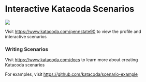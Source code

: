 # Interactive Katacoda Scenarios

[![](http://shields.katacoda.com/katacoda/pennstate90/count.svg)](https://www.katacoda.com/pennstate90 "Get your profile on Katacoda.com")

Visit https://www.katacoda.com/pennstate90 to view the profile and interactive scenarios

### Writing Scenarios
Visit https://www.katacoda.com/docs to learn more about creating Katacoda scenarios

For examples, visit https://github.com/katacoda/scenario-example
